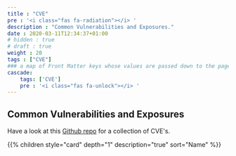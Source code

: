 ```yaml
---
title : "CVE"
pre : '<i class="fas fa-radiation"></i> '
description : "Common Vulnerabilities and Exposures."
date : 2020-03-11T12:34:37+01:00
# hidden : true
# draft : true
weight : 20
tags : ["CVE"]
### a map of Front Matter keys whose values are passed down to the page's descendants unless overwritten by self or a closer ancestor's cascade. 
cascade:
    tags: ['CVE']
    pre : '<i class="fas fa-unlock"></i> '
---
```


## Common Vulnerabilities and Exposures

Have a look at this [Github repo](https://github.com/trickest/cve) for a collection of CVE's.

{{% children style="card" depth="1" description="true" sort="Name"  %}}
